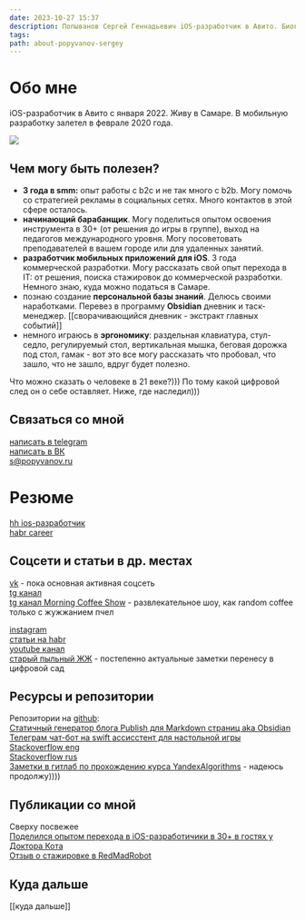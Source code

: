 ```yaml
---
date: 2023-10-27 15:37
description: Попыванов Сергей Геннадьевич iOS-разработчик в Авито. Биография. Контакты. Резюме. Социальные сети. Самара
tags: 
path: about-popyvanov-sergey
---
```

# Обо мне

iOS-разработчик в Авито с января 2022. Живу в Самаре. В мобильную разработку залетел в феврале 2020 года.  

![](https://habrastorage.org/webt/qc/94/my/qc94myyqvg61tjljzvqlma_r-mq.png)

## Чем могу быть полезен?

 - **3 года в smm:** опыт работы с b2c и не так много с b2b. Могу помочь со стратегией рекламы в социальных сетях. Много контактов в этой сфере осталось. 
- **начинающий барабанщик**. Могу поделиться опытом освоения инструмента в 30+ (от решения до игры в группе), выход на педагогов международного уровня. Могу посоветовать преподавателей в вашем городе или для удаленных занятий. 
- **разработчик мобильных приложений для iOS**. 3 года коммерческой разработки. Могу рассказать свой опыт перехода в IT: от решения, поиска стажировок до коммерческой разработки.  Немного знаю, куда можно податься в Самаре. 
- познаю создание **персональной базы знаний**. Делюсь своими наработками. Перевез в программу **Obsidian** дневник и таск-менеджер.  [[сворачивающийся дневник - экстракт главных событий]]
- немного играюсь в **эргономику**: раздельная клавиатура, стул-седло, регулируемый стол, вертикальная мышка, беговая дорожка под стол, гамак - вот это все могу рассказать что пробовал, что зашло, что не зашло, вдруг будет полезно. 

Что можно сказать о человеке в 21 веке?))) По тому какой цифровой след он о себе оставляет. Ниже, где наследил)))

## Связаться со мной

[написать в telegram](https://t.me/serg_popyvanov)   
[написать в ВК](https://vk.me/sergvolgin)  
[s@popyvanov.ru](mailto:s@popyvanov.ru)
# Резюме
[hh ios-разработчик](https://samara.hh.ru/applicant/resumes/view?resume=85c638a7ff0770df360039ed1f327a39796970)  
[habr career](https://career.habr.com/flyer2001)

## Соцсети и статьи в др. местах

[vk](https://vk.com/sergvolgin) - пока основная активная соцсеть  
[tg канал](https://t.me/serg_popyvanov_blog)  
[tg канал Morning Coffee Show](https://t.me/morningcoffeeshow) - развлекательное шоу, как random coffee только с жужжанием пчел  

[instagram](https://www.instagram.com/volg.in/)  
[статьи на habr](https://habr.com/ru/users/flyer2001/publications/articles/)  
[youtube канал](https://www.youtube.com/channel/UCx6J14luFpXWnCvRkMSuocg)  
[старый пыльный ЖЖ](https://flyer2001.livejournal.com) - постепенно актуальные заметки перенесу в цифровой сад
## Ресурсы и репозитории

Репозитории на [github](https://github.com/flyer2001):  
[Статичный генератор блога Publish для Markdown страниц aka Obsidian](https://github.com/flyer2001/myBlog)  
[Телеграм чат-бот на swift ассисстент для настольной игры](https://github.com/flyer2001/cashflow)  
[Stackoverflow eng](https://stackoverflow.com/users/3757640/flyer2001)   
[Stackoverflow rus](https://ru.stackoverflow.com/users/404800/flyer2001)  
[Заметки в гитлаб по прохождению курса YandexAlgorithms](https://gitlab.com/s.popyvanov/yandex-algorithms) - надеюсь продолжу))))
## Публикации со мной

Сверху посвежее  
[Поделился опытом перехода в iOS-разработичики в 30+ в гостях у Доктора Кота](https://avito.tech/tpost/1id604fba1-pro-vozrast-i-it-v-podkaste-doktor-kot?ysclid=lo8hg7bqm859488381)   
[Отзыв о стажировке в RedMadRobot](https://redmadrobot.ru/meropriyatiya/stazhirovka-dlya-mobilnyh-razrabotchikov-v-red-mad-robot) 
## Куда дальше
[[куда дальше]]


